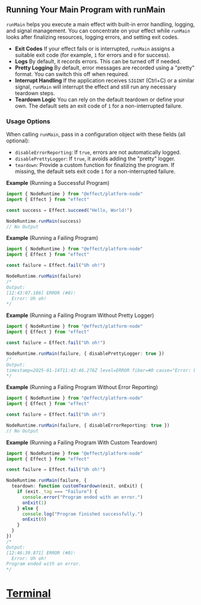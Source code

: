 ## Running Your Main Program with runMain

`runMain` helps you execute a main effect with built-in error handling, logging, and signal management. You can concentrate on your effect while `runMain` looks after finalizing resources, logging errors, and setting exit codes.

- **Exit Codes**
  If your effect fails or is interrupted, `runMain` assigns a suitable exit code (for example, `1` for errors and `0` for success).
- **Logs**
  By default, it records errors. This can be turned off if needed.
- **Pretty Logging**
  By default, error messages are recorded using a "pretty" format. You can switch this off when required.
- **Interrupt Handling**
  If the application receives `SIGINT` (Ctrl+C) or a similar signal, `runMain` will interrupt the effect and still run any necessary teardown steps.
- **Teardown Logic**
  You can rely on the default teardown or define your own. The default sets an exit code of `1` for a non-interrupted failure.

### Usage Options

When calling `runMain`, pass in a configuration object with these fields (all optional):

- `disableErrorReporting`: If `true`, errors are not automatically logged.
- `disablePrettyLogger`: If `true`, it avoids adding the "pretty" logger.
- `teardown`: Provide a custom function for finalizing the program. If missing, the default sets exit code `1` for a non-interrupted failure.

**Example** (Running a Successful Program)

```ts twoslash
import { NodeRuntime } from "@effect/platform-node"
import { Effect } from "effect"

const success = Effect.succeed("Hello, World!")

NodeRuntime.runMain(success)
// No Output
```

**Example** (Running a Failing Program)

```ts twoslash
import { NodeRuntime } from "@effect/platform-node"
import { Effect } from "effect"

const failure = Effect.fail("Uh oh!")

NodeRuntime.runMain(failure)
/*
Output:
[12:43:07.186] ERROR (#0):
  Error: Uh oh!
*/
```

**Example** (Running a Failing Program Without Pretty Logger)

```ts twoslash
import { NodeRuntime } from "@effect/platform-node"
import { Effect } from "effect"

const failure = Effect.fail("Uh oh!")

NodeRuntime.runMain(failure, { disablePrettyLogger: true })
/*
Output:
timestamp=2025-01-14T11:43:46.276Z level=ERROR fiber=#0 cause="Error: Uh oh!"
*/
```

**Example** (Running a Failing Program Without Error Reporting)

```ts twoslash
import { NodeRuntime } from "@effect/platform-node"
import { Effect } from "effect"

const failure = Effect.fail("Uh oh!")

NodeRuntime.runMain(failure, { disableErrorReporting: true })
// No Output
```

**Example** (Running a Failing Program With Custom Teardown)

```ts twoslash
import { NodeRuntime } from "@effect/platform-node"
import { Effect } from "effect"

const failure = Effect.fail("Uh oh!")

NodeRuntime.runMain(failure, {
  teardown: function customTeardown(exit, onExit) {
    if (exit._tag === "Failure") {
      console.error("Program ended with an error.")
      onExit(1)
    } else {
      console.log("Program finished successfully.")
      onExit(0)
    }
  }
})
/*
Output:
[12:46:39.871] ERROR (#0):
  Error: Uh oh!
Program ended with an error.
*/
```

# [Terminal](https://effect.website/docs/platform/terminal/)
